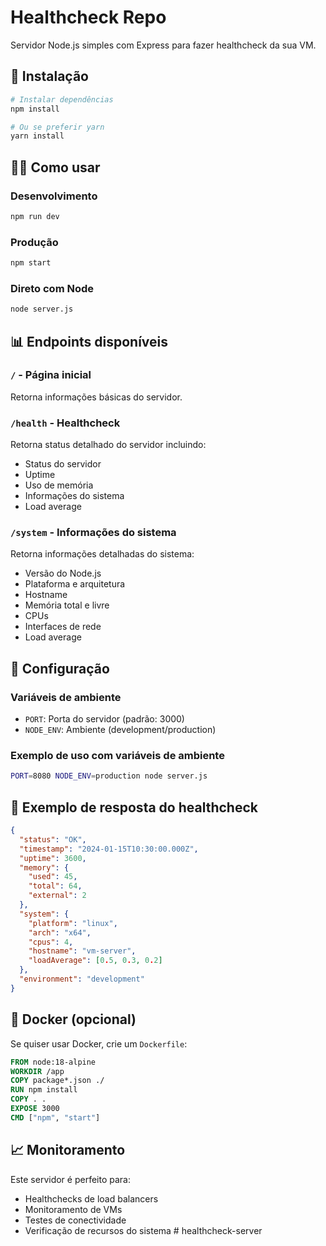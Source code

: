 # Healthcheck Repo

Servidor Node.js simples com Express para fazer healthcheck da sua VM.

## 🚀 Instalação

```bash
# Instalar dependências
npm install

# Ou se preferir yarn
yarn install
```

## 🏃‍♂️ Como usar

### Desenvolvimento
```bash
npm run dev
```

### Produção
```bash
npm start
```

### Direto com Node
```bash
node server.js
```

## 📊 Endpoints disponíveis

### `/` - Página inicial
Retorna informações básicas do servidor.

### `/health` - Healthcheck
Retorna status detalhado do servidor incluindo:
- Status do servidor
- Uptime
- Uso de memória
- Informações do sistema
- Load average

### `/system` - Informações do sistema
Retorna informações detalhadas do sistema:
- Versão do Node.js
- Plataforma e arquitetura
- Hostname
- Memória total e livre
- CPUs
- Interfaces de rede
- Load average

## 🔧 Configuração

### Variáveis de ambiente
- `PORT`: Porta do servidor (padrão: 3000)
- `NODE_ENV`: Ambiente (development/production)

### Exemplo de uso com variáveis de ambiente
```bash
PORT=8080 NODE_ENV=production node server.js
```

## 📝 Exemplo de resposta do healthcheck

```json
{
  "status": "OK",
  "timestamp": "2024-01-15T10:30:00.000Z",
  "uptime": 3600,
  "memory": {
    "used": 45,
    "total": 64,
    "external": 2
  },
  "system": {
    "platform": "linux",
    "arch": "x64",
    "cpus": 4,
    "hostname": "vm-server",
    "loadAverage": [0.5, 0.3, 0.2]
  },
  "environment": "development"
}
```

## 🐳 Docker (opcional)

Se quiser usar Docker, crie um `Dockerfile`:

```dockerfile
FROM node:18-alpine
WORKDIR /app
COPY package*.json ./
RUN npm install
COPY . .
EXPOSE 3000
CMD ["npm", "start"]
```

## 📈 Monitoramento

Este servidor é perfeito para:
- Healthchecks de load balancers
- Monitoramento de VMs
- Testes de conectividade
- Verificação de recursos do sistema #   h e a l t h c h e c k - s e r v e r 
 
 